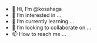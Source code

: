 - 👋 Hi, I’m @kosahaga
- 👀 I’m interested in ...
- 🌱 I’m currently learning ...
- 💞️ I’m looking to collaborate on ...
- 📫 How to reach me ...

<!---
kosahaga/kosahaga is a ✨ special ✨ repository because its `README.md` (this file) appears on your GitHub profile.
You can click the Preview link to take a look at your changes.
--->
